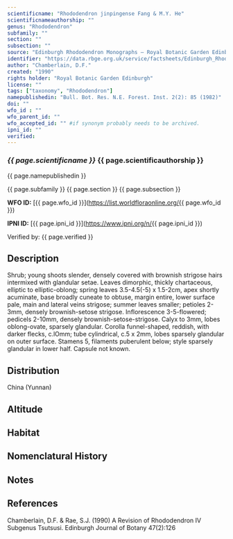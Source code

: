 ```yaml
---
scientificname: "Rhododendron jinpingense Fang & M.Y. He"
scientificnameauthorship: ""
genus: "Rhododendron"
subfamily: ""
section: ""
subsection: ""
source: "Edinburgh Rhododendron Monographs – Royal Botanic Garden Edinburgh"
identifier: "https://data.rbge.org.uk/service/factsheets/Edinburgh_Rhododendron_Monographs.xhtml"
author: "Chamberlain, D.F."
created: "1990"
rights holder: "Royal Botanic Garden Edinburgh"
license: ""
tags: ["taxonomy", "Rhododendron"]
namepublishedin: "Bull. Bot. Res. N.E. Forest. Inst. 2(2): 85 (1982)"
doi: ""
wfo_id : ""
wfo_parent_id: ""
wfo_accepted_id: "" #if synonym probably needs to be archived.                      
ipni_id: ""
verified:
---
```

### _{{ page.scientificname }}_ {{ page.scientificauthorship }}
 {{ page.namepublishedin }}

{{ page.subfamily }} {{ page.section }} {{ page.subsection }}

**WFO ID:** [{{ page.wfo_id }}](https://list.worldfloraonline.org/{{ page.wfo_id }})

**IPNI ID:** [{{ page.ipni_id }}](https://www.ipni.org/n/{{ page.ipni_id }})

Verified by: {{ page.verified }}



## Description
Shrub; young shoots slender, densely covered with brownish strigose hairs intermixed with glandular setae. Leaves dimorphic, thickly chartaceous, elliptic to elliptic-oblong; spring leaves 3.5-4.5(-5) x 1.5-2cm, apex shortly acuminate, base broadly cuneate to obtuse, margin entire, lower surface pale, main and lateral veins strigose; summer leaves smaller; petioles 2-3mm, densely brownish-setose strigose. Inflorescence 3-5-flowered; pedicels 2-10mm, densely brownish-setose-strigose. Calyx to 3mm, lobes oblong-ovate, sparsely glandular. Corolla funnel-shaped, reddish, with darker flecks, c.lOmm; tube cylindrical, c.5 x 2mm, lobes sparsely glandular on outer surface. Stamens 5, filaments puberulent below; style sparsely glandular in lower half. Capsule not known.

## Distribution
China (Yunnan)

## Altitude


## Habitat


## Nomenclatural History

                       
## Notes


## References

Chamberlain, D.F. & Rae, S.J. (1990) A Revision of Rhododendron IV Subgenus Tsutsusi. Edinburgh Journal of Botany 47(2):126
